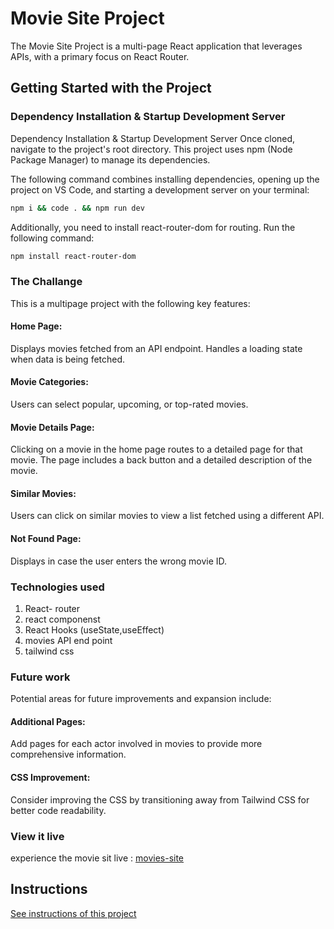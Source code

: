 
# Movie Site Project
The Movie Site Project is a multi-page React application that leverages APIs, with a primary focus on React Router.

## Getting Started with the Project

### Dependency Installation & Startup Development Server

Dependency Installation & Startup Development Server
Once cloned, navigate to the project's root directory. This project uses npm (Node Package Manager) to manage its dependencies.

The following command combines installing dependencies, opening up the project on VS Code, and starting a development server on your terminal:

```bash
npm i && code . && npm run dev
```
Additionally, you need to install react-router-dom for routing. Run the following command:
```bash
npm install react-router-dom
```

### The Challange

This is a multipage project with the following key features:

#### Home Page:
Displays movies fetched from an API endpoint.
Handles a loading state when data is being fetched.
#### Movie Categories:
Users can select popular, upcoming, or top-rated movies.
#### Movie Details Page:
Clicking on a movie in the home page routes to a detailed page for that movie.
The page includes a back button and a detailed description of the movie.
#### Similar Movies:
Users can click on similar movies to view a list fetched using a different API.
#### Not Found Page:
Displays in case the user enters the wrong movie ID.

### Technologies used
1. React- router
2. react componenst
3. React Hooks (useState,useEffect)
4. movies API end point
5. tailwind css

### Future work
Potential areas for future improvements and expansion include:

#### Additional Pages:
Add pages for each actor involved in movies to provide more comprehensive information.
#### CSS Improvement:
Consider improving the CSS by transitioning away from Tailwind CSS for better code readability.

### View it live
experience the movie sit live : [movies-site](https://filzas-movies-project.netlify.app/)

## Instructions

<a href="instructions.md">
   See instructions of this project
  </a>

